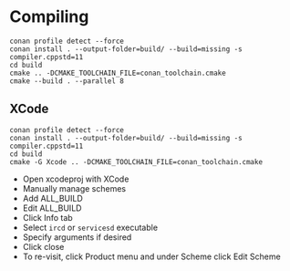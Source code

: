 # Compiling 
```
conan profile detect --force 
conan install . --output-folder=build/ --build=missing -s compiler.cppstd=11
cd build
cmake .. -DCMAKE_TOOLCHAIN_FILE=conan_toolchain.cmake
cmake --build . --parallel 8
```

## XCode
```
conan profile detect --force
conan install . --output-folder=build/ --build=missing -s compiler.cppstd=11
cd build
cmake -G Xcode .. -DCMAKE_TOOLCHAIN_FILE=conan_toolchain.cmake
```
- Open xcodeproj with XCode 
- Manually manage schemes
- Add ALL_BUILD
- Edit ALL_BUILD
- Click Info tab
- Select `ircd` or `servicesd` executable
- Specify arguments if desired
- Click close
- To re-visit, click Product menu and under Scheme click Edit Scheme
